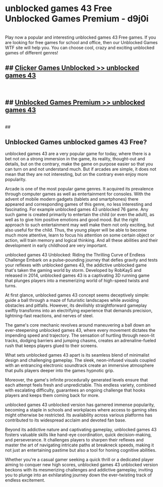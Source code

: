 # unblocked games 43 Free Unblocked Games Premium - d9j0i <br>
<br>
Play now a popular and interesting unblocked games 43 Free games. If you are looking for free games for school and office, then our Unblocked Games WTF site will help you. You can choose cool, crazy and exciting unblocked games of different genres!


## ##  [Clicker Games Unblocked >> unblocked games 43](http://freeplayer.one?title=unblocked_games_43&ref=M1)
  <br>

##  ## [Unblocked Games Premium >> unblocked games 43](http://freeplayer.one?title=unblocked_games_43&ref=M1)
  <br>
  ##



## Unblocked Games unblocked games 43 Free?

unblocked games 43 are a very popular game for today, where there is a bet not on a strong immersion in the game, its reality, thought-out and details, but on the contrary, make the game on purpose easier so that you can turn on and not understand much. But if arcades are simple, it does not mean that they are not interesting, but on the contrary even enjoy more popularity.

Arcade is one of the most popular game genres. It acquired its prevalence through computer games as well as entertainment for consoles. With the advent of mobile modern gadgets (tablets and smartphones) there appeared and corresponding games of this genre, no less interesting and fascinating. For example unblocked games 43 unblocked 76 game. Any such game is created primarily to entertain the child (or even the adult), as well as to give him positive emotions and good mood. But the right approach to such entertainment may well make them not only exciting, but also useful for the child. Thus, the young player will be able to become much more attentive, learn to focus his attention on some certain object or action, will train memory and logical thinking. And all these abilities and their development in early childhood are very important.

unblocked games 43 Unblocked: Riding the Thrilling Curve of Endless Challenge
Embark on a pulse-pounding journey that defies gravity and tests your reflexes with unblocked games 43, the addictive unblocked game that's taken the gaming world by storm. Developed by RobKayS and released in 2014, unblocked games 43 is a captivating 3D running game that plunges players into a mesmerizing world of high-speed twists and turns.

At first glance, unblocked games 43 concept seems deceptively simple: guide a ball through a maze of futuristic landscapes while avoiding obstacles and pitfalls. However, its devilishly straightforward gameplay swiftly transforms into an electrifying experience that demands precision, lightning-fast reactions, and nerves of steel.

The game's core mechanic revolves around maneuvering a ball down an ever-steepening unblocked games 43, where every movement dictates the impending speed and trajectory. The sensation of hurtling through neon-lit tracks, dodging barriers and jumping chasms, creates an adrenaline-fueled rush that keeps players glued to their screens.

What sets unblocked games 43 apart is its seamless blend of minimalist design and challenging gameplay. The sleek, neon-infused visuals coupled with an entrancing electronic soundtrack create an immersive atmosphere that pulls players deeper into the games hypnotic grip.

Moreover, the game's infinite procedurally generated levels ensure that each attempt feels fresh and unpredictable. This endless variety, combined with escalating difficulty, guarantees an ongoing challenge that hooks players and keeps them coming back for more.

unblocked games 43 unblocked version has garnered immense popularity, becoming a staple in schools and workplaces where access to gaming sites might otherwise be restricted. Its availability across various platforms has contributed to its widespread acclaim and devoted fan base.

Beyond its addictive nature and captivating gameplay, unblocked games 43 fosters valuable skills like hand-eye coordination, quick decision-making, and perseverance. It challenges players to sharpen their reflexes and master the art of navigating intricate paths at breakneck speeds, making it not just an entertaining pastime but also a tool for honing cognitive abilities.

Whether you're a casual gamer seeking a quick thrill or a dedicated player aiming to conquer new high scores, unblocked games 43 unblocked version beckons with its mesmerizing challenges and addictive gameplay, inviting you to plunge into an exhilarating journey down the ever-twisting track of endless excitement.